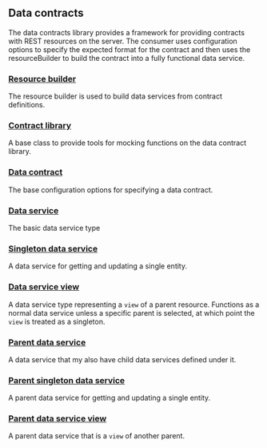 ## Data contracts
The data contracts library provides a framework for providing contracts with REST resources on the server. The consumer uses configuration options to specify the expected format for the contract and then uses the resourceBuilder to build the contract into a fully functional data service.

### [Resource builder](./resourceBuilder/resourceBuilder.md)
The resource builder is used to build data services from contract definitions.

### [Contract library](./contractLibrary/contractLibrary.md)
A base class to provide tools for mocking functions on the data contract library.

### [Data contract](./dataService.md)
The base configuration options for specifying a data contract.

### [Data service](./dataService/dataService.md)
The basic data service type

### [Singleton data service](./singleDataService/singletonDataService.md)
A data service for getting and updating a single entity.

### [Data service view](./dataService/dataServiceView.md)
A data service type representing a `view` of a parent resource. Functions as a normal data service unless a specific parent is selected, at which point the `view` is treated as a singleton.

### [Parent data service](./parentDataService/parentDataService.md)
A data service that my also have child data services defined under it.

### [Parent singleton data service](./parentSingletonDataService/parentSingletonDataService.md)
A parent data service for getting and updating a single entity.

### [Parent data service view](./dataService/parentDataServiceView.md)
A parent data service that is a `view` of another parent.